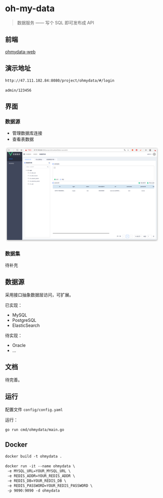 # oh-my-data

> 数据服务 —— 写个 SQL 即可发布成 API

## 前端

[ohmydata-web](https://github.com/sjhleo/ohmydata-web)

## 演示地址

```
http://47.111.102.84:8080/project/ohmydata/#/login

admin/123456
```

## 界面

### 数据源

- 管理数据库连接
- 查看表数据

![datasource-list](docs/datasource-list.png)

### 数据集

待补充

## 数据源

采用接口抽象数据层访问，可扩展。

已实现：

- MySQL
- PostgreSQL
- ElasticSearch

待实现：

- Oracle
- ...

## 文档

待完善。

## 运行

配置文件 `config/config.yaml`

运行：

```shell
go run cmd/ohmydata/main.go
```

## Docker

```shell
docker build -t ohmydata .

docker run -it --name ohmydata \
 -e MYSQL_URL=YOUR_MYSQL_URL \
 -e REDIS_ADDR=YOUR_REDIS_ADDR \
 -e REDIS_DB=YOUR_REDIS_DB \
 -e REDIS_PASSWORD=YOUR_REDIS_PASSWORD \
 -p 9090:9090 -d ohmydata
```

